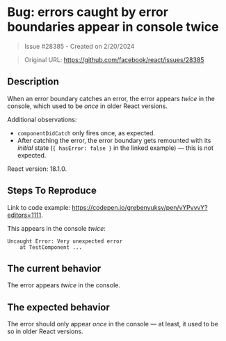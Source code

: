 # Bug: errors caught by error boundaries appear in console twice

> Issue #28385 - Created on 2/20/2024

> Original URL: https://github.com/facebook/react/issues/28385

## Description

When an error boundary catches an error, the error appears _twice_ in the console, which used to be _once_ in older React versions.

Additional observations:
- `componentDidCatch` only fires once, as expected.
- After catching the error, the error boundary gets remounted with its _initial_ state (`{ hasError: false }` in the linked example) — this is not expected.

React version: 18.1.0.

## Steps To Reproduce

Link to code example: 
https://codepen.io/grebenyuksv/pen/vYPvvvY?editors=1111.

This appears in the console _twice_:
```
Uncaught Error: Very unexpected error
    at TestComponent ...
```

## The current behavior
The error appears _twice_ in the console.

## The expected behavior
The error should only appear _once_ in the console — at least, it used to be so in older React versions.
